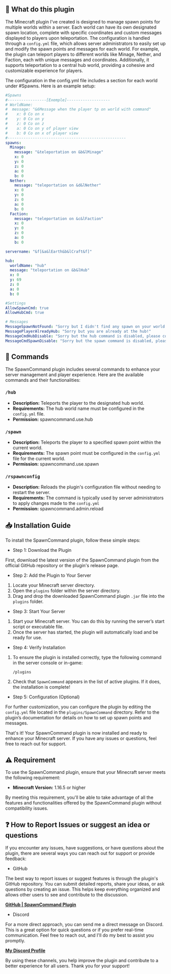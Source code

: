
## 🐛 **What do this plugin**
The Minecraft plugin I've created is designed to manage spawn points for multiple worlds within a server. Each world can have its own designated spawn location, complete with specific coordinates and custom messages displayed to players upon teleportation. The configuration is handled through a ```config.yml``` file, which allows server administrators to easily set up and modify the spawn points and messages for each world. For example, the plugin can teleport players to different worlds like Minage, Nether, and Faction, each with unique messages and coordinates. Additionally, it supports teleportation to a central hub world, providing a cohesive and customizable experience for players.

The configuration in the config.yml file includes a section for each world under #Spawns. Here is an example setup:
```yml
#Spawns
#-----------------[Exemple]-------------------
# WorldName: 
#  message: "&6Message when the player tp on world with command"
#    x: 0 Co on x
#    y: 0 Co on y
#    z: 0 Co on z
#    a: 0 Co on y of player view
#    b: 0 Co on x of player view
#----------------------------------------------------
spawns:
  Minage:
    message: "&teleportation on &b&lMinage"
    x: 0
    y: 0
    z: 0
    a: 0
    b: 0
  Nether:
    message: "teleportation on &d&lNether"
    x: 0
    y: 0
    z: 0
    a: 0
    b: 0
  Faction:
    message: "teleportation on &c&lFaction"
    x: 0
    y: 0
    z: 0
    a: 0
    b: 0

servername: "&f[&a&lEarth&b&lCraft&f]"

hub:
  worldName: "hub"
  message: "teleportation on &b&lHub"
  x: 0
  y: 69
  z: 0
  a: 0
  b: 0

#Settings
AllowSpawnCmd: true
AllowHubCmd: true

# Messages
MessageSpawnNotFound: "Sorry but I didn't find any spawn on your world!"
MessagePlayerAlreadyHub: "Sorry but you are already at the hub!"
MessageCmdHubDisable: "Sorry but the hub command is disabled, please configure this file"
MessageCmdSpawnDisable: "Sorry but the spawn command is disabled, please configure this file"
```

## 🤖 **Commands**

The SpawnCommand plugin includes several commands to enhance your server management and player experience. Here are the available commands and their functionalities:

###  `/hub`

- **Description:** Teleports the player to the designated hub world.
- **Requirements:** The hub world name must be configured in the `config.yml` file.
- **Permission:** spawncommand.use.hub

###  `/spawn`

- **Description:** Teleports the player to a specified spawn point within the current world.
- **Requirements:** The spawn point must be configured in the `config.yml` file for the current world.
- **Permission:** spawncommand.use.spawn

###  `/rspawnconfig`

- **Description:** Reloads the plugin's configuration file without needing to restart the server.
- **Requirements:** The command is typically used by server administrators to apply changes made to the `config.yml`
- **Permission:** spawncommand.admin.reload
  
## 📥 **Installation Guide**

To install the SpawnCommand plugin, follow these simple steps:

 * Step 1: Download the Plugin

First, download the latest version of the SpawnCommand plugin from the official GitHub repository or the plugin's release page.

 *  Step 2: Add the Plugin to Your Server

1. Locate your Minecraft server directory.
2. Open the `plugins` folder within the server directory.
3. Drag and drop the downloaded SpawnCommand plugin `.jar` file into the `plugins` folder.

 *  Step 3: Start Your Server

1. Start your Minecraft server. You can do this by running the server’s start script or executable file.
2. Once the server has started, the plugin will automatically load and be ready for use.

 *  Step 4: Verify Installation

1. To ensure the plugin is installed correctly, type the following command in the server console or in-game:
   ```
   /plugins
   ```
2. Check that `SpawnCommand` appears in the list of active plugins. If it does, the installation is complete!

 *  Step 5: Configuration (Optional)

For further customization, you can configure the plugin by editing the `config.yml` file located in the `plugins/SpawnCommand` directory. Refer to the plugin’s documentation for details on how to set up spawn points and messages.

That's it! Your SpawnCommand plugin is now installed and ready to enhance your Minecraft server. If you have any issues or questions, feel free to reach out for support.

## ⚠️ **Requirement**

To use the SpawnCommand plugin, ensure that your Minecraft server meets the following requirement:

- **Minecraft Version:** 1.16.5 or higher

By meeting this requirement, you'll be able to take advantage of all the features and functionalities offered by the SpawnCommand plugin without compatibility issues.

## ❓ **How to Report Issues or suggest an idea or questions**

If you encounter any issues, have suggestions, or have questions about the plugin, there are several ways you can reach out for support or provide feedback:

 * GitHub

The best way to report issues or suggest features is through the plugin's GitHub repository. You can submit detailed reports, share your ideas, or ask questions by creating an issue. This helps keep everything organized and allows other users to see and contribute to the discussion.

__[GitHub | SpawnCommand Plugin](https://github.com/Roby360/SpawnCommand/issues)__

 * Discord

For a more direct approach, you can send me a direct message on Discord. This is a great option for quick questions or if you prefer real-time communication. Feel free to reach out, and I'll do my best to assist you promptly.

__[My Discord Profile](https://discord.com/users/789802191149989908)__

By using these channels, you help improve the plugin and contribute to a better experience for all users. Thank you for your support!
